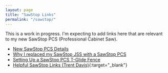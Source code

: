 ```yaml
---
layout: page
title: "SawStop Links"
permalink: "/sawstop/"
---
```

This is a work in progress. I'm expecting to add links here that are relevant to my new SawStop PCS (Professional Cabinet Saw).

* [New SawStop PCS Details](pcs/new/)
* [Why I replaced my SawStop JSS with a SawStop PCS](pcs/why/)
* [Setting Up a SawStop PCS T-Glide Fence](pcs/fence/setup/)
* [Helpful SawStop Links (Trent Davis)](https://www.trentdavis.net/wp/2018/08/06/helpful-sawstop-links/){:target="_blank"}
